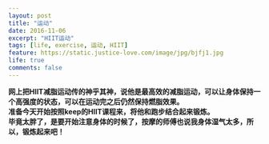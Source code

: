 ```yaml
---
layout: post
title: "运动"
date: 2016-11-06
excerpt: "HIIT运动"
tags: [life, exercise, 运动, HIIT]
feature: https://static.justice-love.com/image/jpg/bjfj1.jpg
life: true
comments: false
---
```


**网上把HIIT减脂运动传的神乎其神，说他是最高效的减脂运动，可以让身体保持一个高强度的状态，可以在运动完之后仍然保持燃脂效果。**
**<br/>准备今天开始按照keep的HIIT课程来，将他和跑步结合起来锻炼。**
**<br/>毕竟太胖了，是要开始注意身体的时候了，按摩的师傅也说我身体湿气太多，所以，锻炼起来吧！**
